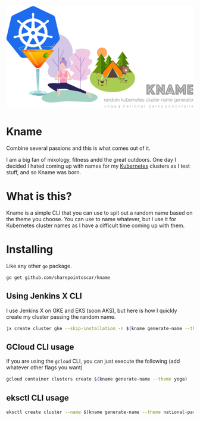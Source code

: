 ![cocktail](logo.png)
# Kname
 Combine several passions and this is what comes out of it.

I am a big fan of mixology, fitness andd the great outdoors. One day I decided I hated coming up with names for my [Kubernetes](https://kubernetes.io/) clusters as I test stuff, and so Kname was born.

# What is this?
Kname is a simple CLI that you can use to spit out a random name based on the theme you choose. You can use to name whatever, but I use it for Kubernetes cluster names as I have a difficult time coming up with them.


# Installing

Like any other `go` package.

```bash
go get github.com/sharepointoscar/kname
```

## Using Jenkins X CLI

I use Jenkins X on GKE and EKS (soon AKS), but here is how I quickly create my cluster passing the random name.
```bash
jx create cluster gke --skip-installation -n $(kname generate-name --theme cocktails)
```
## GCloud CLI usage

If you are using the `gcloud` CLI, you can just execute the following (add whatever other flags you want)

```bash
gcloud container clusters create $(kname generate-name --theme yoga)
```

## eksctl CLI usage

```bash
eksctl create cluster --name $(kname generate-name --theme national-parks)
```
